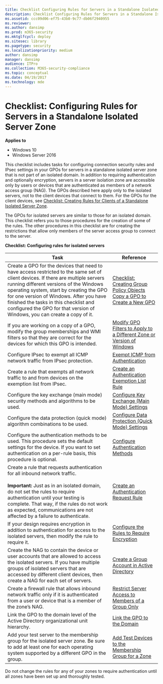 ```yaml
---
title: Checklist Configuring Rules for Servers in a Standalone Isolated Server Zone (Windows 10)
description: Checklist Configuring Rules for Servers in a Standalone Isolated Server Zone
ms.assetid: ccc09d06-ef75-43b0-9c77-db06f2940955
ms.reviewer: 
ms.author: dansimp
ms.prod: m365-security
ms.mktglfcycl: deploy
ms.sitesec: library
ms.pagetype: security
ms.localizationpriority: medium
author: dansimp
manager: dansimp
audience: ITPro
ms.collection: M365-security-compliance
ms.topic: conceptual
ms.date: 04/19/2017
ms.technology: mde
---
```


# Checklist: Configuring Rules for Servers in a Standalone Isolated Server Zone

**Applies to**
-   Windows 10
-   Windows Server 2016

This checklist includes tasks for configuring connection security rules and IPsec settings in your GPOs for servers in a standalone isolated server zone that is not part of an isolated domain. In addition to requiring authentication and optionally encryption, servers in a server isolation zone are accessible only by users or devices that are authenticated as members of a network access group (NAG). The GPOs described here apply only to the isolated servers, not to the client devices that connect to them. For the GPOs for the client devices, see [Checklist: Creating Rules for Clients of a Standalone Isolated Server Zone](checklist-creating-rules-for-clients-of-a-standalone-isolated-server-zone.md).

The GPOs for isolated servers are similar to those for an isolated domain. This checklist refers you to those procedures for the creation of some of the rules. The other procedures in this checklist are for creating the restrictions that allow only members of the server access group to connect to the server.

**Checklist: Configuring rules for isolated servers**

| Task | Reference |
| - | - |
| Create a GPO for the devices that need to have access restricted to the same set of client devices. If there are multiple servers running different versions of the Windows operating system, start by creating the GPO for one version of Windows. After you have finished the tasks in this checklist and configured the GPO for that version of Windows, you can create a copy of it. | [Checklist: Creating Group Policy Objects](checklist-creating-group-policy-objects.md) <br/>[Copy a GPO to Create a New GPO](copy-a-gpo-to-create-a-new-gpo.md)| 
| If you are working on a copy of a GPO, modify the group memberships and WMI filters so that they are correct for the devices for which this GPO is intended. | [Modify GPO Filters to Apply to a Different Zone or Version of Windows](modify-gpo-filters-to-apply-to-a-different-zone-or-version-of-windows.md) |
| Configure IPsec to exempt all ICMP network traffic from IPsec protection. | [Exempt ICMP from Authentication](exempt-icmp-from-authentication.md)| 
| Create a rule that exempts all network traffic to and from devices on the exemption list from IPsec. | [Create an Authentication Exemption List Rule](create-an-authentication-exemption-list-rule.md) |
| Configure the key exchange (main mode) security methods and algorithms to be used. | [Configure Key Exchange (Main Mode) Settings](configure-key-exchange-main-mode-settings.md)| 
| Configure the data protection (quick mode) algorithm combinations to be used. | [Configure Data Protection (Quick Mode) Settings](configure-data-protection-quick-mode-settings.md)| 
| Configure the authentication methods to be used. This procedure sets the default settings for the device. If you want to set authentication on a per-rule basis, this procedure is optional.| [Configure Authentication Methods](configure-authentication-methods.md) |
| Create a rule that requests authentication for all inbound network traffic. <br/><br/>**Important:**  Just as in an isolated domain, do not set the rules to require authentication until your testing is complete. That way, if the rules do not work as expected, communications are not affected by a failure to authenticate.| [Create an Authentication Request Rule](create-an-authentication-request-rule.md)| 
| If your design requires encryption in addition to authentication for access to the isolated servers, then modify the rule to require it. | [Configure the Rules to Require Encryption](configure-the-rules-to-require-encryption.md)| 
| Create the NAG to contain the device or user accounts that are allowed to access the isolated servers. If you have multiple groups of isolated servers that are accessed by different client devices, then create a NAG for each set of servers.| [Create a Group Account in Active Directory](create-a-group-account-in-active-directory.md) |
| Create a firewall rule that allows inbound network traffic only if it is authenticated from a user or device that is a member of the zone’s NAG.| [Restrict Server Access to Members of a Group Only](restrict-server-access-to-members-of-a-group-only.md)| 
| Link the GPO to the domain level of the Active Directory organizational unit hierarchy. | [Link the GPO to the Domain](link-the-gpo-to-the-domain.md)| 
| Add your test server to the membership group for the isolated server zone. Be sure to add at least one for each operating system supported by a different GPO in the group.| [Add Test Devices to the Membership Group for a Zone](add-test-devices-to-the-membership-group-for-a-zone.md)| 
 
Do not change the rules for any of your zones to require authentication until all zones have been set up and thoroughly tested.

